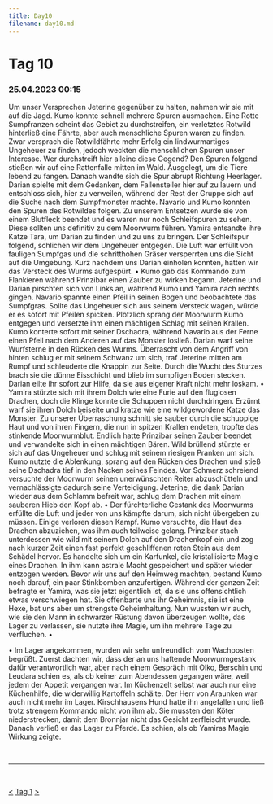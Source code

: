```yaml
---
title: Day10
filename: day10.md
--- 
```


# Tag 10
###  25.04.2023 00:15
Um unser Versprechen Jeterine gegenüber zu halten, nahmen wir sie mit auf die Jagd. Kumo konnte schnell mehrere Spuren ausmachen. Eine Rotte Sumpfranzen scheint das Gebiet zu durchstreifen, ein verletztes Rotwild hinterließ eine Fährte, aber auch menschliche Spuren waren zu finden. Zwar versprach die Rotwildfährte mehr Erfolg ein lindwurmartiges Ungeheuer zu finden, jedoch weckten die menschlichen Spuren unser Interesse. Wer durchstreift hier alleine diese Gegend? Den Spuren folgend stießen wir auf eine Rattenfalle mitten im Wald. Ausgelegt, um die Tiere lebend zu fangen. Danach wandte sich die Spur abrupt Richtung Heerlager. Darian spielte mit dem Gedanken, dem Fallensteller hier auf zu lauern und entschloss sich, hier zu verweilen, während der Rest der Gruppe sich auf die Suche nach dem Sumpfmonster machte. Navario und Kumo konnten den Spuren des Rotwildes folgen. Zu unserem Entsetzen wurde sie von einem Blutfleck beendet und es waren nur noch Schleifspuren zu sehen. Diese sollten uns definitiv zu dem Moorwurm führen. Yamira entsandte ihre Katze Tara, um Darian zu finden und zu uns zu bringen. Der Schleifspur folgend, schlichen wir dem Ungeheuer entgegen. Die Luft war erfüllt von fauligen Sumpfgas und die schritthohen Gräser versperrten uns die Sicht auf die Umgebung. Kurz nachdem uns Darian einholen konnten, hatten wir das Versteck des Wurms aufgespürt.
•  Kumo gab das Kommando zum Flankieren während Prinzibar einen Zauber zu wirken begann. Jeterine und Darian pirschten sich von Links an, während Kumo und Yamira nach rechts gingen. Navario spannte einen Pfeil in seinen Bogen und beobachtete das Sumpfgras. Sollte das Ungeheuer sich aus seinem Versteck wagen, würde er es sofort mit Pfeilen spicken. Plötzlich sprang der Moorwurm Kumo entgegen und versetzte ihm einen mächtigen Schlag mit seinen Krallen. Kumo konterte sofort mit seiner Dschadra, während Navario aus der Ferne einen Pfeil nach dem Anderen auf das Monster losließ. Darian warf seine Wurfsterne in den Rücken des Wurms. Überrascht von dem Angriff von hinten schlug er mit seinem Schwanz um sich, traf Jeterine mitten am Rumpf und schleuderte die Knappin zur Seite. Durch die Wucht des Sturzes brach sie die dünne Eisschicht und blieb im sumpfigen Boden stecken. Darian eilte ihr sofort zur Hilfe, da sie aus eigener Kraft nicht mehr loskam.
•  Yamira stürzte sich mit ihrem Dolch wie eine Furie auf den fluglosen Drachen, doch die Klinge konnte die Schuppen nicht durchdringen. Erzürnt warf sie ihren Dolch beiseite und kratze wie eine wildgewordene Katze das Monster. Zu unserer Überraschung schnitt sie sauber durch die schuppige Haut und von ihren Fingern, die nun in spitzen Krallen endeten, tropfte das stinkende Moorwurmblut. Endlich hatte Prinzibar seinen Zauber beendet und verwandelte sich in einen mächtigen Bären. Wild brüllend stürzte er sich auf das Ungeheuer und schlug mit seinem riesigen Pranken um sich. Kumo nutzte die Ablenkung, sprang auf den Rücken des Drachen und stieß seine Dschadra tief in den Nacken seines Feindes. Vor Schmerz schreiend versuchte der Moorwurm seinen unerwünschten Reiter abzuschütteln und vernachlässigte dadurch seine Verteidigung. Jeterine, die dank Darian wieder aus dem Schlamm befreit war, schlug dem Drachen mit einem sauberen Hieb den Kopf ab.
•  Der fürchterliche Gestank des Moorwurms erfüllte die Luft und jeder von uns kämpfte darum, sich nicht übergeben zu müssen. Einige verloren diesen Kampf. Kumo versuchte, die Haut des Drachen abzuziehen, was ihm auch teilweise gelang. Prinzibar stach unterdessen wie wild mit seinem Dolch auf den Drachenkopf ein und zog nach kurzer Zeit einen fast perfekt geschliffenen roten Stein aus dem Schädel hervor. Es handelte sich um ein Karfunkel, die kristallisierte Magie eines Drachen. In ihm kann astrale Macht gespeichert und später wieder entzogen werden. Bevor wir uns auf den Heimweg machten, bestand Kumo noch darauf, ein paar Stinkbomben anzufertigen. Während der ganzen Zeit befragte er Yamira, was sie jetzt eigentlich ist, da sie uns offensichtlich etwas verschwiegen hat. Sie offenbarte uns ihr Geheimnis, sie ist eine Hexe, bat uns aber um strengste Geheimhaltung. Nun wussten wir auch, wie sie den Mann in schwarzer Rüstung davon überzeugen wollte, das Lager zu verlassen, sie nutzte ihre Magie, um ihn mehrere Tage zu verfluchen.
•  
 
•  Im Lager angekommen, wurden wir sehr unfreundlich vom Wachposten begrüßt. Zuerst dachten wir, dass der an uns haftende Moorwurmgestank dafür verantwortlich war, aber nach einem Gespräch mit Olko, Berschin und Leudara schien es, als ob keiner zum Abendessen gegangen wäre, weil jedem der Appetit vergangen war. Im Küchenzelt selbst war auch nur eine Küchenhilfe, die widerwillig Kartoffeln schälte. Der Herr von Araunken war auch nicht mehr im Lager. Kirschhausens Hund hatte ihn angefallen und ließ trotz strengem Kommando nicht von ihm ab. Sie mussten den Köter niederstrecken, damit dem Bronnjar nicht das Gesicht zerfleischt wurde. Danach verließ er das Lager zu Pferde. Es schien, als ob Yamiras Magie Wirkung zeigte.

<br>

----
<br>

[<](day9.md)
[Tag 1](README.md)
[>](day11.md)<br>